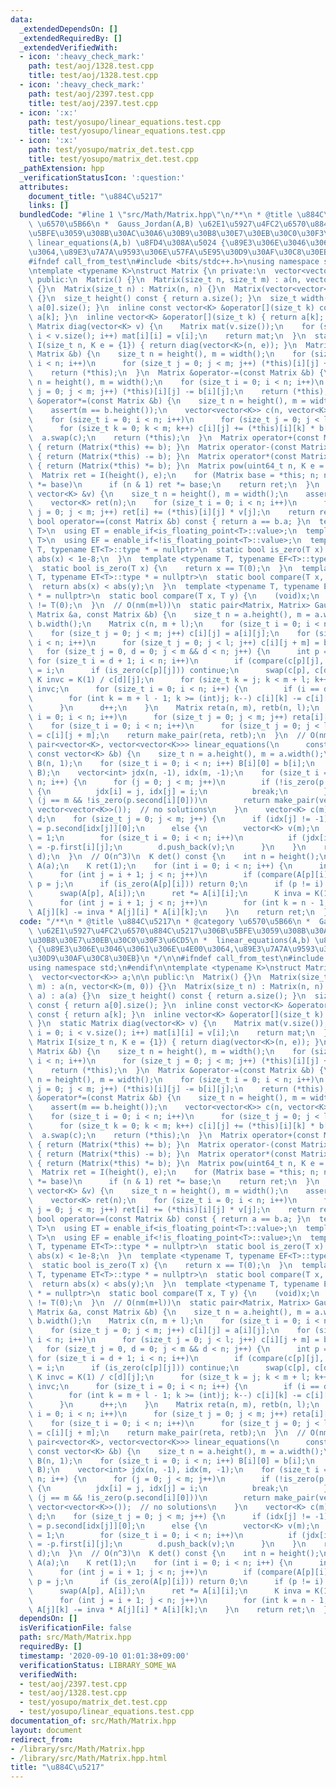 ```yaml
---
data:
  _extendedDependsOn: []
  _extendedRequiredBy: []
  _extendedVerifiedWith:
  - icon: ':heavy_check_mark:'
    path: test/aoj/1328.test.cpp
    title: test/aoj/1328.test.cpp
  - icon: ':heavy_check_mark:'
    path: test/aoj/2397.test.cpp
    title: test/aoj/2397.test.cpp
  - icon: ':x:'
    path: test/yosupo/linear_equations.test.cpp
    title: test/yosupo/linear_equations.test.cpp
  - icon: ':x:'
    path: test/yosupo/matrix_det.test.cpp
    title: test/yosupo/matrix_det.test.cpp
  _pathExtension: hpp
  _verificationStatusIcon: ':question:'
  attributes:
    document_title: "\u884C\u5217"
    links: []
  bundledCode: "#line 1 \"src/Math/Matrix.hpp\"\n/**\n * @title \u884C\u5217\n * @category\
    \ \u6570\u5B66\n *  Gauss_Jordan(A,B) \u62E1\u5927\u4FC2\u6570\u884C\u5217\u306B\
    \u5BFE\u3059\u308B\u30AC\u30A6\u30B9\u30B8\u30E7\u30EB\u30C0\u30F3\u6CD5\n * \
    \ linear_equations(A,b) \u8FD4\u308A\u5024 {\u89E3\u306E\u3046\u3061\u306E\u4E00\
    \u3064,\u89E3\u7A7A\u9593\u306E\u57FA\u5E95\u30D9\u30AF\u30C8\u30EB}\n */\n\n\
    #ifndef call_from_test\n#include <bits/stdc++.h>\nusing namespace std;\n#endif\n\
    \ntemplate <typename K>\nstruct Matrix {\n private:\n  vector<vector<K>> a;\n\n\
    \ public:\n  Matrix() {}\n  Matrix(size_t n, size_t m) : a(n, vector<K>(m, 0))\
    \ {}\n  Matrix(size_t n) : Matrix(n, n) {}\n  Matrix(vector<vector<K>> a) : a(a)\
    \ {}\n  size_t height() const { return a.size(); }\n  size_t width() const { return\
    \ a[0].size(); }\n  inline const vector<K> &operator[](size_t k) const { return\
    \ a[k]; }\n  inline vector<K> &operator[](size_t k) { return a[k]; }\n  static\
    \ Matrix diag(vector<K> v) {\n    Matrix mat(v.size());\n    for (size_t i = 0;\
    \ i < v.size(); i++) mat[i][i] = v[i];\n    return mat;\n  }\n  static Matrix\
    \ I(size_t n, K e = {1}) { return diag(vector<K>(n, e)); }\n  Matrix &operator+=(const\
    \ Matrix &b) {\n    size_t n = height(), m = width();\n    for (size_t i = 0;\
    \ i < n; i++)\n      for (size_t j = 0; j < m; j++) (*this)[i][j] += b[i][j];\n\
    \    return (*this);\n  }\n  Matrix &operator-=(const Matrix &b) {\n    size_t\
    \ n = height(), m = width();\n    for (size_t i = 0; i < n; i++)\n      for (size_t\
    \ j = 0; j < m; j++) (*this)[i][j] -= b[i][j];\n    return (*this);\n  }\n  Matrix\
    \ &operator*=(const Matrix &b) {\n    size_t n = height(), m = width(), l = b.width();\n\
    \    assert(m == b.height());\n    vector<vector<K>> c(n, vector<K>(l, 0));\n\
    \    for (size_t i = 0; i < n; i++)\n      for (size_t j = 0; j < l; j++)\n  \
    \      for (size_t k = 0; k < m; k++) c[i][j] += (*this)[i][k] * b[k][j];\n  \
    \  a.swap(c);\n    return (*this);\n  }\n  Matrix operator+(const Matrix &b) const\
    \ { return (Matrix(*this) += b); }\n  Matrix operator-(const Matrix &b) const\
    \ { return (Matrix(*this) -= b); }\n  Matrix operator*(const Matrix &b) const\
    \ { return (Matrix(*this) *= b); }\n  Matrix pow(uint64_t n, K e = {1}) {\n  \
    \  Matrix ret = I(height(), e);\n    for (Matrix base = *this; n; n >>= 1, base\
    \ *= base)\n      if (n & 1) ret *= base;\n    return ret;\n  }\n  vector<K> operator*(const\
    \ vector<K> &v) {\n    size_t n = height(), m = width();\n    assert(m == v.size());\n\
    \    vector<K> ret(n);\n    for (size_t i = 0; i < n; i++)\n      for (size_t\
    \ j = 0; j < m; j++) ret[i] += (*this)[i][j] * v[j];\n    return ret;\n  }\n \
    \ bool operator==(const Matrix &b) const { return a == b.a; }\n  template <typename\
    \ T>\n  using ET = enable_if<is_floating_point<T>::value>;\n  template <typename\
    \ T>\n  using EF = enable_if<!is_floating_point<T>::value>;\n  template <typename\
    \ T, typename ET<T>::type * = nullptr>\n  static bool is_zero(T x) {\n    return\
    \ abs(x) < 1e-8;\n  }\n  template <typename T, typename EF<T>::type * = nullptr>\n\
    \  static bool is_zero(T x) {\n    return x == T(0);\n  }\n  template <typename\
    \ T, typename ET<T>::type * = nullptr>\n  static bool compare(T x, T y) {\n  \
    \  return abs(x) < abs(y);\n  }\n  template <typename T, typename EF<T>::type\
    \ * = nullptr>\n  static bool compare(T x, T y) {\n    (void)x;\n    return y\
    \ != T(0);\n  }\n  // O(nm(m+l))\n  static pair<Matrix, Matrix> Gauss_Jordan(const\
    \ Matrix &a, const Matrix &b) {\n    size_t n = a.height(), m = a.width(), l =\
    \ b.width();\n    Matrix c(n, m + l);\n    for (size_t i = 0; i < n; i++)\n  \
    \    for (size_t j = 0; j < m; j++) c[i][j] = a[i][j];\n    for (size_t i = 0;\
    \ i < n; i++)\n      for (size_t j = 0; j < l; j++) c[i][j + m] = b[i][j];\n \
    \   for (size_t j = 0, d = 0; j < m && d < n; j++) {\n      int p = d;\n     \
    \ for (size_t i = d + 1; i < n; i++)\n        if (compare(c[p][j], c[i][j])) p\
    \ = i;\n      if (is_zero(c[p][j])) continue;\n      swap(c[p], c[d]);\n     \
    \ K invc = K(1) / c[d][j];\n      for (size_t k = j; k < m + l; k++) c[d][k] *=\
    \ invc;\n      for (size_t i = 0; i < n; i++) {\n        if (i == d) continue;\n\
    \        for (int k = m + l - 1; k >= (int)j; k--) c[i][k] -= c[i][j] * c[d][k];\n\
    \      }\n      d++;\n    }\n    Matrix reta(n, m), retb(n, l);\n    for (size_t\
    \ i = 0; i < n; i++)\n      for (size_t j = 0; j < m; j++) reta[i][j] = c[i][j];\n\
    \    for (size_t i = 0; i < n; i++)\n      for (size_t j = 0; j < l; j++) retb[i][j]\
    \ = c[i][j + m];\n    return make_pair(reta, retb);\n  }\n  // O(nm^2)\n  static\
    \ pair<vector<K>, vector<vector<K>>> linear_equations(\n      const Matrix &a,\
    \ const vector<K> &b) {\n    size_t n = a.height(), m = a.width();\n    Matrix\
    \ B(n, 1);\n    for (size_t i = 0; i < n; i++) B[i][0] = b[i];\n    auto p = Gauss_Jordan(a,\
    \ B);\n    vector<int> jdx(n, -1), idx(m, -1);\n    for (size_t i = 0, j; i <\
    \ n; i++) {\n      for (j = 0; j < m; j++)\n        if (!is_zero(p.first[i][j]))\
    \ {\n          jdx[i] = j, idx[j] = i;\n          break;\n        }\n      if\
    \ (j == m && !is_zero(p.second[i][0]))\n        return make_pair(vector<K>(),\
    \ vector<vector<K>>());  // no solutions\n    }\n    vector<K> c(m);\n    vector<vector<K>>\
    \ d;\n    for (size_t j = 0; j < m; j++) {\n      if (idx[j] != -1)\n        c[j]\
    \ = p.second[idx[j]][0];\n      else {\n        vector<K> v(m);\n        v[j]\
    \ = 1;\n        for (size_t i = 0; i < n; i++)\n          if (jdx[i] != -1) v[jdx[i]]\
    \ = -p.first[i][j];\n        d.push_back(v);\n      }\n    }\n    return make_pair(c,\
    \ d);\n  }\n  // O(n^3)\n  K det() const {\n    int n = height();\n    Matrix\
    \ A(a);\n    K ret(1);\n    for (int i = 0; i < n; i++) {\n      int p = i;\n\
    \      for (int j = i + 1; j < n; j++)\n        if (compare(A[p][i], A[j][i]))\
    \ p = j;\n      if (is_zero(A[p][i])) return 0;\n      if (p != i) ret = -ret;\n\
    \      swap(A[p], A[i]);\n      ret *= A[i][i];\n      K inva = K(1) / A[i][i];\n\
    \      for (int j = i + 1; j < n; j++)\n        for (int k = n - 1; k >= i; k--)\
    \ A[j][k] -= inva * A[j][i] * A[i][k];\n    }\n    return ret;\n  }\n};\n"
  code: "/**\n * @title \u884C\u5217\n * @category \u6570\u5B66\n *  Gauss_Jordan(A,B)\
    \ \u62E1\u5927\u4FC2\u6570\u884C\u5217\u306B\u5BFE\u3059\u308B\u30AC\u30A6\u30B9\
    \u30B8\u30E7\u30EB\u30C0\u30F3\u6CD5\n *  linear_equations(A,b) \u8FD4\u308A\u5024\
    \ {\u89E3\u306E\u3046\u3061\u306E\u4E00\u3064,\u89E3\u7A7A\u9593\u306E\u57FA\u5E95\
    \u30D9\u30AF\u30C8\u30EB}\n */\n\n#ifndef call_from_test\n#include <bits/stdc++.h>\n\
    using namespace std;\n#endif\n\ntemplate <typename K>\nstruct Matrix {\n private:\n\
    \  vector<vector<K>> a;\n\n public:\n  Matrix() {}\n  Matrix(size_t n, size_t\
    \ m) : a(n, vector<K>(m, 0)) {}\n  Matrix(size_t n) : Matrix(n, n) {}\n  Matrix(vector<vector<K>>\
    \ a) : a(a) {}\n  size_t height() const { return a.size(); }\n  size_t width()\
    \ const { return a[0].size(); }\n  inline const vector<K> &operator[](size_t k)\
    \ const { return a[k]; }\n  inline vector<K> &operator[](size_t k) { return a[k];\
    \ }\n  static Matrix diag(vector<K> v) {\n    Matrix mat(v.size());\n    for (size_t\
    \ i = 0; i < v.size(); i++) mat[i][i] = v[i];\n    return mat;\n  }\n  static\
    \ Matrix I(size_t n, K e = {1}) { return diag(vector<K>(n, e)); }\n  Matrix &operator+=(const\
    \ Matrix &b) {\n    size_t n = height(), m = width();\n    for (size_t i = 0;\
    \ i < n; i++)\n      for (size_t j = 0; j < m; j++) (*this)[i][j] += b[i][j];\n\
    \    return (*this);\n  }\n  Matrix &operator-=(const Matrix &b) {\n    size_t\
    \ n = height(), m = width();\n    for (size_t i = 0; i < n; i++)\n      for (size_t\
    \ j = 0; j < m; j++) (*this)[i][j] -= b[i][j];\n    return (*this);\n  }\n  Matrix\
    \ &operator*=(const Matrix &b) {\n    size_t n = height(), m = width(), l = b.width();\n\
    \    assert(m == b.height());\n    vector<vector<K>> c(n, vector<K>(l, 0));\n\
    \    for (size_t i = 0; i < n; i++)\n      for (size_t j = 0; j < l; j++)\n  \
    \      for (size_t k = 0; k < m; k++) c[i][j] += (*this)[i][k] * b[k][j];\n  \
    \  a.swap(c);\n    return (*this);\n  }\n  Matrix operator+(const Matrix &b) const\
    \ { return (Matrix(*this) += b); }\n  Matrix operator-(const Matrix &b) const\
    \ { return (Matrix(*this) -= b); }\n  Matrix operator*(const Matrix &b) const\
    \ { return (Matrix(*this) *= b); }\n  Matrix pow(uint64_t n, K e = {1}) {\n  \
    \  Matrix ret = I(height(), e);\n    for (Matrix base = *this; n; n >>= 1, base\
    \ *= base)\n      if (n & 1) ret *= base;\n    return ret;\n  }\n  vector<K> operator*(const\
    \ vector<K> &v) {\n    size_t n = height(), m = width();\n    assert(m == v.size());\n\
    \    vector<K> ret(n);\n    for (size_t i = 0; i < n; i++)\n      for (size_t\
    \ j = 0; j < m; j++) ret[i] += (*this)[i][j] * v[j];\n    return ret;\n  }\n \
    \ bool operator==(const Matrix &b) const { return a == b.a; }\n  template <typename\
    \ T>\n  using ET = enable_if<is_floating_point<T>::value>;\n  template <typename\
    \ T>\n  using EF = enable_if<!is_floating_point<T>::value>;\n  template <typename\
    \ T, typename ET<T>::type * = nullptr>\n  static bool is_zero(T x) {\n    return\
    \ abs(x) < 1e-8;\n  }\n  template <typename T, typename EF<T>::type * = nullptr>\n\
    \  static bool is_zero(T x) {\n    return x == T(0);\n  }\n  template <typename\
    \ T, typename ET<T>::type * = nullptr>\n  static bool compare(T x, T y) {\n  \
    \  return abs(x) < abs(y);\n  }\n  template <typename T, typename EF<T>::type\
    \ * = nullptr>\n  static bool compare(T x, T y) {\n    (void)x;\n    return y\
    \ != T(0);\n  }\n  // O(nm(m+l))\n  static pair<Matrix, Matrix> Gauss_Jordan(const\
    \ Matrix &a, const Matrix &b) {\n    size_t n = a.height(), m = a.width(), l =\
    \ b.width();\n    Matrix c(n, m + l);\n    for (size_t i = 0; i < n; i++)\n  \
    \    for (size_t j = 0; j < m; j++) c[i][j] = a[i][j];\n    for (size_t i = 0;\
    \ i < n; i++)\n      for (size_t j = 0; j < l; j++) c[i][j + m] = b[i][j];\n \
    \   for (size_t j = 0, d = 0; j < m && d < n; j++) {\n      int p = d;\n     \
    \ for (size_t i = d + 1; i < n; i++)\n        if (compare(c[p][j], c[i][j])) p\
    \ = i;\n      if (is_zero(c[p][j])) continue;\n      swap(c[p], c[d]);\n     \
    \ K invc = K(1) / c[d][j];\n      for (size_t k = j; k < m + l; k++) c[d][k] *=\
    \ invc;\n      for (size_t i = 0; i < n; i++) {\n        if (i == d) continue;\n\
    \        for (int k = m + l - 1; k >= (int)j; k--) c[i][k] -= c[i][j] * c[d][k];\n\
    \      }\n      d++;\n    }\n    Matrix reta(n, m), retb(n, l);\n    for (size_t\
    \ i = 0; i < n; i++)\n      for (size_t j = 0; j < m; j++) reta[i][j] = c[i][j];\n\
    \    for (size_t i = 0; i < n; i++)\n      for (size_t j = 0; j < l; j++) retb[i][j]\
    \ = c[i][j + m];\n    return make_pair(reta, retb);\n  }\n  // O(nm^2)\n  static\
    \ pair<vector<K>, vector<vector<K>>> linear_equations(\n      const Matrix &a,\
    \ const vector<K> &b) {\n    size_t n = a.height(), m = a.width();\n    Matrix\
    \ B(n, 1);\n    for (size_t i = 0; i < n; i++) B[i][0] = b[i];\n    auto p = Gauss_Jordan(a,\
    \ B);\n    vector<int> jdx(n, -1), idx(m, -1);\n    for (size_t i = 0, j; i <\
    \ n; i++) {\n      for (j = 0; j < m; j++)\n        if (!is_zero(p.first[i][j]))\
    \ {\n          jdx[i] = j, idx[j] = i;\n          break;\n        }\n      if\
    \ (j == m && !is_zero(p.second[i][0]))\n        return make_pair(vector<K>(),\
    \ vector<vector<K>>());  // no solutions\n    }\n    vector<K> c(m);\n    vector<vector<K>>\
    \ d;\n    for (size_t j = 0; j < m; j++) {\n      if (idx[j] != -1)\n        c[j]\
    \ = p.second[idx[j]][0];\n      else {\n        vector<K> v(m);\n        v[j]\
    \ = 1;\n        for (size_t i = 0; i < n; i++)\n          if (jdx[i] != -1) v[jdx[i]]\
    \ = -p.first[i][j];\n        d.push_back(v);\n      }\n    }\n    return make_pair(c,\
    \ d);\n  }\n  // O(n^3)\n  K det() const {\n    int n = height();\n    Matrix\
    \ A(a);\n    K ret(1);\n    for (int i = 0; i < n; i++) {\n      int p = i;\n\
    \      for (int j = i + 1; j < n; j++)\n        if (compare(A[p][i], A[j][i]))\
    \ p = j;\n      if (is_zero(A[p][i])) return 0;\n      if (p != i) ret = -ret;\n\
    \      swap(A[p], A[i]);\n      ret *= A[i][i];\n      K inva = K(1) / A[i][i];\n\
    \      for (int j = i + 1; j < n; j++)\n        for (int k = n - 1; k >= i; k--)\
    \ A[j][k] -= inva * A[j][i] * A[i][k];\n    }\n    return ret;\n  }\n};"
  dependsOn: []
  isVerificationFile: false
  path: src/Math/Matrix.hpp
  requiredBy: []
  timestamp: '2020-09-10 01:01:38+09:00'
  verificationStatus: LIBRARY_SOME_WA
  verifiedWith:
  - test/aoj/2397.test.cpp
  - test/aoj/1328.test.cpp
  - test/yosupo/matrix_det.test.cpp
  - test/yosupo/linear_equations.test.cpp
documentation_of: src/Math/Matrix.hpp
layout: document
redirect_from:
- /library/src/Math/Matrix.hpp
- /library/src/Math/Matrix.hpp.html
title: "\u884C\u5217"
---
```

